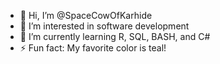 - 👋 Hi, I’m @SpaceCowOfKarhide
- 👀 I’m interested in software development
- 🌱 I’m currently learning R, SQL, BASH, and C# 
- ⚡ Fun fact: My favorite color is teal!

<!---
SpaceCowOfKarhide/SpaceCowOfKarhide is a ✨ special ✨ repository because its `README.md` (this file) appears on your GitHub profile.
You can click the Preview link to take a look at your changes.
--->
